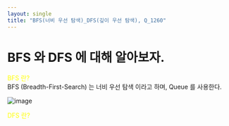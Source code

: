 ```yaml
---
layout: single
title: "BFS(너비 우선 탐색)_DFS(깊이 우선 탐색), Q_1260"
---
```


# BFS 와 DFS 에 대해 알아보자.

<span style="color:yellow"> BFS 란? </span> <br>
BFS (Breadth-First-Search) 는 너비 우선 탐색 이라고 하며, Queue 를 사용한다.

![image]("https://github.com/GonoBae/GonoBae.github.io/blob/master/assets/data/Graph.png")

<span style="color:yellow"> DFS 란? </span> <br>


